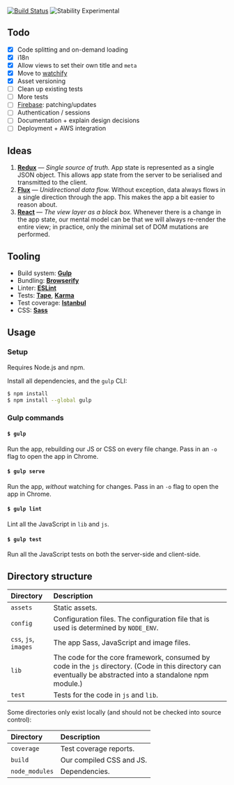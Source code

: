 [![Build Status](https://img.shields.io/travis/yuanqing/isomorphic.svg?branch=master&style=flat)](https://travis-ci.org/yuanqing/isomorphic) ![Stability Experimental](http://img.shields.io/badge/stability-experimental-red.svg?style=flat)

## Todo

- [X] Code splitting and on-demand loading
- [X] i18n
- [X] Allow views to set their own title and `meta`
- [X] Move to [watchify](https://github.com/substack/watchify)
- [X] Asset versioning
- [ ] Clean up existing tests
- [ ] More tests
- [ ] [Firebase](lib/firebase.js): patching/updates
- [ ] Authentication / sessions
- [ ] Documentation + explain design decisions
- [ ] Deployment + AWS integration

## Ideas

1. [**Redux**](http://rackt.github.io/redux/docs/introduction/ThreePrinciples.html) &mdash; *Single source of truth.* App state is represented as a single JSON object. This allows app state from the server to be serialised and transmitted to the client.
2. [**Flux**](https://facebook.github.io/flux/docs/overview.html) &mdash; *Unidirectional data flow.* Without exception, data always flows in a single direction through the app. This makes the app a bit easier to reason about.
3. [**React**](https://facebook.github.io/react/docs/why-react.html#declarative) &mdash; *The view layer as a black box.* Whenever there is a change in the app state, our mental model can be that we will always re-render the entire view; in practice, only the minimal set of DOM mutations are performed.

## Tooling

- Build system: [**Gulp**](https://github.com/gulpjs/gulp)
- Bundling: [**Browserify**](http://browserify.org/)
- Linter: [**ESLint**](http://eslint.org/)
- Tests: [**Tape**](https://github.com/substack/tape), [**Karma**](http://karma-runner.github.io/)
- Test coverage: [**Istanbul**](https://github.com/gotwarlost/istanbul)
- CSS: [**Sass**](http://sass-lang.com/)

## Usage

### Setup

Requires Node.js and npm.

Install all dependencies, and the `gulp` CLI:

```sh
$ npm install
$ npm install --global gulp
```

### Gulp commands

#### `$ gulp`

Run the app, rebuilding our JS or CSS on every file change. Pass in an `-o` flag to open the app in Chrome.

#### `$ gulp serve`

Run the app, *without* watching for changes. Pass in an `-o` flag to open the app in Chrome.

#### `$ gulp lint`

Lint all the JavaScript in `lib` and `js`.

#### `$ gulp test`

Run all the JavaScript tests on both the server-side and client-side.

## Directory structure

Directory | Description
:--|:--
`assets` | Static assets.
`config` | Configuration files. The configuration file that is used is determined by `NODE_ENV`.
`css`, `js`, `images` | The app Sass, JavaScript and image files.
`lib` | The code for the core framework, consumed by code in the `js` directory. (Code in this directory can eventually be abstracted into a standalone npm module.)
`test` | Tests for the code in `js` and `lib`.

Some directories only exist locally (and should not be checked into source control):

Directory | Description
:--|:--
`coverage` | Test coverage reports.
`build` | Our compiled CSS and JS.
`node_modules` | Dependencies.
